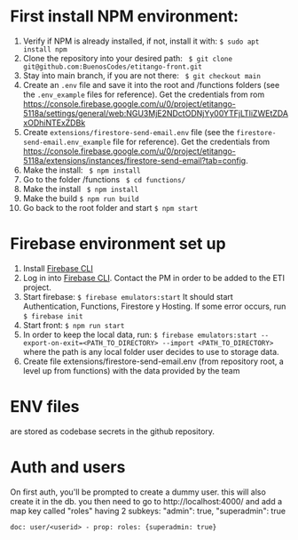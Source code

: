 # First install NPM environment:

1. Verify if NPM is already installed, if not, install it with:
   `$ sudo apt install npm`
2. Clone the repository into your desired path:
   ` $ git clone git@github.com:BuenosCodes/etitango-front.git`
3. Stay into main branch, if you are not there:
   ` $ git checkout main`
4. Create an `.env` file and save it into the root and /functions folders (see the `.env_example` files for reference). Get the credentials from rom https://console.firebase.google.com/u/0/project/etitango-5118a/settings/general/web:NGU3MjE2NDctODNjYy00YTFjLTliZWEtZDAxODhiNTExZDBk
5. Create `extensions/firestore-send-email.env` file (see the `firestore-send-email.env_example` file for reference). Get the credentials from https://console.firebase.google.com/u/0/project/etitango-5118a/extensions/instances/firestore-send-email?tab=config.
6. Make the install:
   ` $ npm install`
7. Go to the folder /functions
   ` $ cd functions/`
8. Make the install
   ` $ npm install`
9. Make the build
   `$ npm run build`
10. Go back to the root folder and start
    `$ npm start`

# Firebase environment set up

1. Install [Firebase CLI](https://firebase.google.com/docs/cli#setup_update_cli)
2. Log in into [Firebase CLI](https://firebase.google.com/docs/cli#sign-in-test-cli). Contact the PM in order to be added to the ETI project.
3. Start firebase:
   `$ firebase emulators:start`
   It should start Authentication, Functions, Firestore y Hosting. If some error occurs, run
   `$ firebase init`
4. Start front:
   `$ npm run start`
5. In order to keep the local data, run:
   `$ firebase emulators:start --export-on-exit=<PATH_TO_DIRECTORY> --import <PATH_TO_DIRECTORY>`
   where the path is any local folder user decides to use to storage data.
6. Create file extensions/firestore-send-email.env (from repository root, a level up from functions) with the data provided by the team

# ENV files
are stored as codebase secrets in the github repository.

# Auth and users
On first auth, you'll be prompted to create a dummy user. this will also create it in the db. you then need to go to http://localhost:4000/ and add a map key called "roles" having 2 subkeys: "admin": true, "superadmin": true

`doc: user/<userid> - prop: roles: {superadmin: true}`

